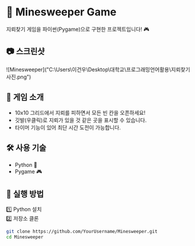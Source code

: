 # 🚀 Minesweeper Game  
지뢰찾기 게임을 파이썬(Pygame)으로 구현한 프로젝트입니다! 🎮  

## 📷 스크린샷  
![Minesweeper]("C:\Users\이건우\Desktop\대학교\프로그래밍언어활용\지뢰찾기 사진.png")

## 🎯 게임 소개  
- 10x10 그리드에서 지뢰를 피하면서 모든 빈 칸을 오픈하세요!  
- 깃발(우클릭)로 지뢰가 있을 것 같은 곳을 표시할 수 있습니다.  
- 타이머 기능이 있어 최단 시간 도전이 가능합니다.  

## 🛠 사용 기술  
- Python 🐍  
- Pygame 🎮  

## 🚀 실행 방법  
1️⃣ Python 설치  
2️⃣ 저장소 클론  
```bash
git clone https://github.com/YourUsername/Minesweeper.git
cd Minesweeper
